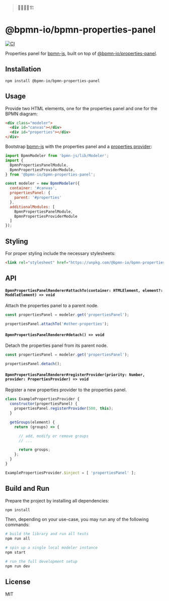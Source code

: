 > 👷‍♀️👷‍♂️🏗

# @bpmn-io/bpmn-properties-panel

[![CI](https://github.com/bpmn-io/bpmn-properties-panel/workflows/CI/badge.svg)](https://github.com/bpmn-io/bpmn-properties-panel/actions?query=workflow%3ACI)


Properties panel for [bpmn-js](https://github.com/bpmn-io/bpmn-js), built on top of [@bpmn-io/properties-panel](https://github.com/bpmn-io/properties-panel).

## Installation


```
npm install @bpmn-io/bpmn-properties-panel
```

## Usage


Provide two HTML elements, one for the properties panel and one for the BPMN diagram:

```html
<div class="modeler">
  <div id="canvas"></div>
  <div id="properties"></div>
</div>
```

Bootstrap [bpmn-js](https://github.com/bpmn-io/bpmn-js) with the properties panel and a [properties provider](https://github.com/bpmn-io/bpmn-properties-panel/tree/master/src/provider):


```javascript
import BpmnModeler from 'bpmn-js/lib/Modeler';
import {
  BpmnPropertiesPanelModule,
  BpmnPropertiesProviderModule,
} from '@bpmn-io/bpmn-properties-panel';

const modeler = new BpmnModeler({
  container: '#canvas',
  propertiesPanel: {
    parent: '#properties'
  },
  additionalModules: [
    BpmnPropertiesPanelModule,
    BpmnPropertiesProviderModule
  ]
});
```

## Styling


For proper styling include the necessary stylesheets:

```html
<link rel="stylesheet" href="https://unpkg.com/@bpmn-io/bpmn-properties-panel@0.1.0/dist/assets/properties-panel.css">
```

## API


#### `BpmnPropertiesPanelRenderer#attachTo(container: HTMLElement, element?: ModdleElement) => void`

Attach the properties panel to a parent node.

```javascript
const propertiesPanel = modeler.get('propertiesPanel');

propertiesPanel.attachTo('#other-properties');
```

#### `BpmnPropertiesPanelRenderer#detach() => void`

Detach the properties panel from its parent node.

```javascript
const propertiesPanel = modeler.get('propertiesPanel');

propertiesPanel.detach();
```

#### `BpmnPropertiesPanelRenderer#registerProvider(priority: Number, provider: PropertiesProvider) => void`

Register a new properties provider to the properties panel.

```javascript
class ExamplePropertiesProvider {
  constructor(propertiesPanel) {
    propertiesPanel.registerProvider(500, this);
  }

  getGroups(element) {
    return (groups) => {

      // add, modify or remove groups
      // ...

      return groups;
    };
  }
}

ExamplePropertiesProvider.$inject = [ 'propertiesPanel' ];
```

## Build and Run


Prepare the project by installing all dependencies:

```sh
npm install
```

Then, depending on your use-case, you may run any of the following commands:

```sh
# build the library and run all tests
npm run all

# spin up a single local modeler instance
npm start

# run the full development setup
npm run dev
```

## License

MIT